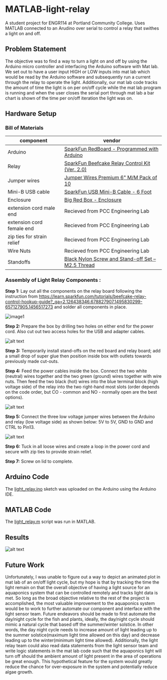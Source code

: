 # MATLAB-light-relay
A student project for ENGR114 at Portland Community College. Uses MATLAB connected to an Arudino over serial to control a relay that swithes a light on and off.

## Problem Statement
The objective was to find a way to turn a light on and off by using the Arduino micro controller
and interfacing the Arduino software with Mat lab. We set out to have a user input HIGH or LOW
inputs into mat lab which would be read by the Arduino software and subsequently run a current
through the relay to operate the light. Additionally, our mat lab code tracks the amount of time
the light is on per on/off cycle while the mat lab program is running and when the user closes
the serial port through mat lab a bar chart is shown of the time per on/off iteration the light was
on.

## Hardware Setup

### Bill of Materials
|component|vendor|
|---|---|
|Arduino|[SparkFun RedBoard - Programmed with Arduino](https://www.sparkfun.com/products/13975)|
|Relay|[SparkFun Beefcake Relay Control Kit (Ver. 2.0)](https://www.sparkfun.com/products/13815)|
|Jumper wires|[Jumper Wires Premium 6" M/M Pack of 10](https://www.sparkfun.com/products/8431 )|
|Mini-B USB cable|[SparkFun USB Mini-B Cable - 6 Foot](https://www.sparkfun.com/products/11301)|
|Enclosure|[Big Red Box - Enclosure](https://www.sparkfun.com/products/11366)|
|extension cord male end|Recieved from PCC Engineering Lab|
|extension cord female end|Recieved from PCC Engineering Lab|
|zip ties for strain relief|Recieved from PCC Engineering Lab|
|Wire Nuts|Recieved from PCC Engineering Lab|
|Standoffs|[Black Nylon Screw and Stand-off Set – M2.5 Thread](https://www.adafruit.com/product/3299)|

### Assembly of Light Relay Components :

**Step 1:** Lay out all the components on the relay board following the instruction from 
https://learn.sparkfun.com/tutorials/beefcake-relay-control-hookup-guide?_ga=2.126438346.678827907.1495830299-657127905.1456517273
and solder all components in place. 

![image1](/doc/light_relay1rev2.jpg "Title Text 1")


**Step 2:** Prepare the box by drilling two holes on either end for the power cord. Also cut out two access holes for the USB and adapter cables.

![alt text](/doc/light_relay2.jpg "Logo Title Text 1")

**Step 3:** Temporarily install stand-offs on the red board and relay board; add a small drop of super glue then position inside box with outlets towards previously made cut-outs.

**Step 4:** Feed the power cables inside the box. Connect the two white (neutral) wires together and the two green (ground) wires together with wire nuts. Then feed the two black (hot) wires into the blue terminal block (high voltage side) of the relay into the two right-hand most slots (order depends on the code order, but CO - common and NO - normally open are the best options).

![alt text](/doc/light_relay3.jpg "Logo Title Text 1")

**Step 5:** Connect the three low voltage jumper wires between the Arduino and relay (low voltage side) as shown below: 5V to 5V, GND to GND and CTRL to Pin13.

![alt text](/doc/fritzing_light_relay.png "Logo Title Text 1")

**Step 6:** Tuck in all loose wires and create a loop in the power cord and secure with zip ties to provide strain relief.

**Step 7:** Screw on lid to complete.

## Arduino Code

The [light_relay.ino](light_relay.ino) sketch was uploaded on the Arduino using the Arduino IDE.

## MATLAB Code

The [light_relay.m](light_relay.m) script was run in MATLAB.

## Results
![alt text](/doc/results.png "Logo Title Text 1")

## Future Work
Unfortunately, I was unable to figure out a way to depict an animated plot in mat lab of an on/off
light cycle, but my hope is that by tracking the time the light remain on that the overall objective
of having a light source for an aquaponics system that can be controlled remotely and tracks
light data is met. So long as the broad objective relative to the rest of the project is
accomplished, the most valuable improvement to the aquaponics system would be to work to
further automate our component and interface with the light sensor team. Future endeavors
should be made to first automate the day/night cycle for the fish and plants, ideally, the
day/night cycle should mimic a natural cycle that based off the summer/winter solstice. In other
words, the day night cycle needs to increase amount of light leading up to the summer
solstice(maximum light time allowed on this day) and decrease leading up to the
winter(minimum light time allowed).
Additionally, the light relay team could also read data statements from the light sensor team and
write logic statements in the mat lab code such that the aquaponics light will turn off should the
ambient amount of light present in the area of operations be great enough. This hypothetical
feature for the system would greatly reduce the chance for over-exposure in the system and
potentially reduce algae growth.

